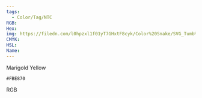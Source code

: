 ```yaml
---
tags:
  - Color/Tag/NTC
RGB:
Hex:
img: https://filedn.com/l0hpzxl1f01yT7GHxtF8cyk/Color%20Snake/SVG_Tumb%20Mass%20No%20Name/FBE870.svg
CMYK:
HSL:
Name:
---
```

Marigold Yellow
```palette
#FBE870
```
RGB
